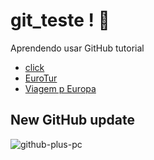 # git_teste ! 🚀
Aprendendo usar GitHub tutorial
+ <a href="https://caioaquino29.github.io/git_teste/" target="blank" rel="external" >click</a>
+ <a href="https://caioaquino29.github.io/git_teste/proz_ex000/index.html">EuroTur</a>
+ <a href="https://caioaquino29.github.io/git_teste/proz_ex001/index.html">Viagem p Europa</a>
## New GitHub update

![github-plus-pc](https://github.com/caioaquino29/git_teste/assets/115197086/f0acf210-e45c-48d6-bbe4-601ae7bc0ad0)
